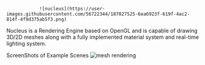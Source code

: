                 ![nucleus](https://user-images.githubusercontent.com/56722344/187027525-6ea6923f-619f-4ac2-814f-4f9d375ab5f3.png)

Nucleus is a Rendering Engine based on OpenGL and is capable of drawing 3D/2D meshes along with a fully implemented material system and real-time lighting system.

ScreenShots of Example Scenes 
![mesh rendering](https://user-images.githubusercontent.com/56722344/177051445-296c47af-a1fa-4ab9-968e-e78e7cf07502.PNG)
